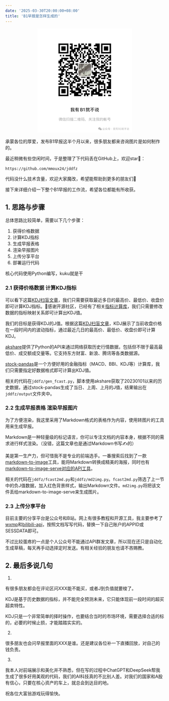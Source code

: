 ```yaml
---
date: '2025-03-30T20:00:00+08:00'
title: 'B1早报是怎样生成的'
---
```


<!-- ![wxmp-qrcode](/images/wxmp-qrcode.webp) -->


<div align="center">
<img src=/images/wxmp-qrcode.webp width="300"/>
</div>

承蒙各位的厚爱，发布B1早报这半个月以来，很多朋友都来咨询图片是如何制作的。

最近稍微有些空闲时间，于是整理了下代码丢在GitHub上，欢迎star🌟：

```
https://github.com/mmoux24/jddfz
```

代码没什么技术含量，欢迎大家魔改，希望能帮助到更多的朋友们🤘

接下来详细介绍一下整个B1早报的工作流，希望各位都能有所收获。


## 1. 思路与步骤

总体思路比较简单，需要以下几个步骤：

1. 获得价格数据
2. 计算KDJ指标
3. 生成早报表格
4. 渲染早报图片
5. 上传分享平台
6. 部署运行代码

核心代码使用Python编写，kuku就是干

### 2.1 获得价格数据 计算KDJ指标


可以看下这篇[KDJ扫盲文章](https://chuangshi.qq.com/read/26113630/12)，我们只需要获取最近多日的最高价、最低价、收盘价即可计算KDJ指标。🙏感谢开源社区，已经有了相关[指标计算库](https://github.com/kaelzhang/stock-pandas)，我们只需要修改数据的指标映射关系即可计算出KDJ值。

我们的目标是获得KDJ的J值。根据这篇[KDJ扫盲文章](https://chuangshi.qq.com/read/26113630/12)，KDJ展示了当前收盘价格在一段时间内的波动指标，通过最近几日的最高价、最低价、收盘价即可计算KDJ。

[akshare](https://github.com/akfamily/akshare)提供了Python的API来通过网络获取历史行情数据，包括但不限于最高最低价、成交额成交量等。它支持东方财富、新浪、腾讯等各类数据源。

[stock-pandas](https://github.com/kaelzhang/stock-pandas)是一个方便好用的金融指标（MACD、BBI、KDJ等）计算库，我们只需要指定好数据格式即可计算出KDJ值。

相关的代码在`jddfz/gen_fcast.py`，脚本使用akshare获取了20230101以来的历史数据，通过stock-pandas生成了当日、上周、上月的J值，结果输出在`jddfz/output`文件夹中。

### 2.2 生成早报表格 渲染早报图片

为了方便渲染，我这里采用了Markdown格式的表格作为内容，使用转图片的工具用来生成早报。

Markdown是一种轻量级的标记语言，你可以专注文档的内容本身，根据不同的需求进行样式渲染。（没错，这篇文章也是通过Markdown书写✍️的）

美是第一生产力，但可惜我不是专业的前端选手。一番搜索后找到了一款[markdown-to-image](https://github.com/gcui-art/markdown-to-image)工具，能将Markdown转换成精美的海报，同时也有[markdown-to-image-serve](https://github.com/wxingheng/markdown-to-image-serve)[对应的API工具](https://github.com/YXYAXA/markdown-to-image-serve)。

相关的代码在`jddfz/fcast2md.py`和`jddfz/md2img.py`。`fcast2md.py`筛选了上一节中的负J值数据，加入红色背景样式，输出Markdown文件。`md2img.py`将把该文件丢给markdown-to-image-serve来生成图片。

### 2.3 上传分享平台

目前主要的分享平台是公众号和B站。网上有很多教程和开源工具，我主要参考了[wxmp](https://blog.csdn.net/david_Xuan/article/details/136036756)和[bilibili-api](https://github.com/nemo2011/bilibili-api)，按照文档写写代码，替换一下自己账户的APPID或SESSDATA即可。

不过比较蛋疼的一点是个人公众号不能通过API群发文章，所以现在还只是自动化生成草稿，每天再手动选择定时发送。有相关经验的朋友也请不吝赐教。

## 2. 最后多说几句

1.

有很多朋友都会在评论区问XXX能不能买，或者J到负值就要梭了。

KDJ是基于历史数据的指标，并不能完全预测未来，它只能体现前一段时间的超买超卖特性。

KDJ只是一个非常简单的择时操作，也要结合当时的市场环境，需要选择合适的标的，必要的时候止损，才能踏踏实实的。

2.

很多朋友也会问早报里面的XXX是谁。还是建议各位补一下直播回放，对自己的钱负责。

3.

我本人对前端展示和美化并不熟悉，但在写的过程中ChatGPT和DeepSeek帮我生成了很多好用美观的代码，我们的AI科技真的不比别人差。对我们的国家和A股有信心，只要在核心资产的车上，就总会到达目的地。


祝各位大富翁游戏玩得愉快。
